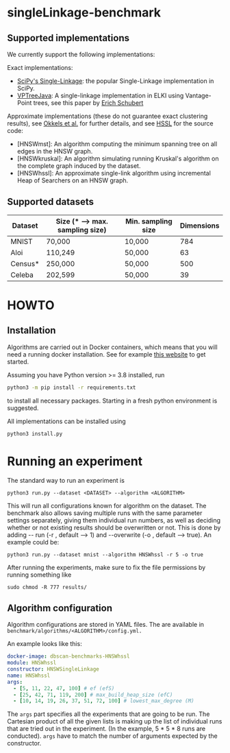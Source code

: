 # singleLinkage-benchmark

## Supported implementations

We currently support the following implementations:

Exact implementations: 
- [SciPy's Single-Linkage](https://docs.scipy.org/doc/scipy/reference/generated/scipy.cluster.hierarchy.single.html): the popular Single-Linkage implementation in SciPy.
- [VPTreeJava](https://github.com/elki-project/elki/blob/550de994d477ce25b696192f142dfc03e094fa24/elki-clustering/src/main/java/elki/clustering/hierarchical/HeapOfSearchersSingleLink.java#L143): A single-linkage implementation in ELKI using Vantage-Point trees, see this paper by [Erich Schubert](https://link.springer.com/chapter/10.1007/978-3-031-75823-2_20)

Approximate implementations (these do not guarantee exact clustering results), see [Okkels et al.](https://link.springer.com/chapter/10.1007/978-3-032-06069-3_19?fbclid=IwY2xjawNTD-5leHRuA2FlbQIxMABicmlkETB3SmpYbW1Oa05lVTNYRDlLAR4-bZwl1lfu_SfbDis6F1kOr21S5bZBoAw-Ttl99jKcGXkSQxf6LU4f2Yp0vQ_aem_Ts4he6Ug4XJa_tEmEFT6Cg) for further details, and see [HSSL](https://github.com/CamillaOkkels/HSSL/tree/main) for the source code:
- [HNSWmst]: An algorithm computing the minimum spanning tree on all edges in the HNSW graph.
- [HNSWkruskal]: An algorithm simulating running Kruskal's algorithm on the complete graph induced by the dataset.
- [HNSWhssl]: An approximate single-link algorithm using incremental Heap of Searchers on an HNSW graph.

## Supported datasets

| Dataset    | Size (* --> max. sampling size)     | Min. sampling size | Dimensions |
|------------|-----------|------------|-----------|
| MNIST      | 70,000    | 10,000     | 784       |
| Aloi       | 110,249   | 50,000     | 63        |
| Census*    | 250,000   | 50,000     | 500       | 
| Celeba     | 202,599   | 50,000     | 39        |

# HOWTO 

## Installation

Algorithms are carried out in Docker containers, which means that you will need a running docker installation. See for example [this website](https://www.digitalocean.com/community/tutorial-collections/how-to-install-and-use-docker) to get started.

Assuming you have Python version >= 3.8 installed, run

```bash
python3 -m pip install -r requirements.txt 
```

to install all necessary packages. Starting in a fresh python environment is suggested. 

All implementations can be installed using
```bash
python3 install.py
```

# Running an experiment

The standard way to run an experiment is

```
python3 run.py --dataset <DATASET> --algorithm <ALGORITHM> 
```

This will run all configurations known for algorithm on the dataset. The benchmark also allows saving multiple runs with the same parameter settings separately, giving them individual run numbers, as well as deciding whether or not existing results should be overwritten or not. This is done by adding -- run <RUN NUMBER> (-r <RUN NUMBER>, default --> 1) and --overwrite <boolean> (-o <boolean>, default --> true). An example could be:

```
python3 run.py --dataset mnist --algorithm HNSWhssl -r 5 -o true
```

After running the experiments, make sure to fix the file permissions by running something like 

```
sudo chmod -R 777 results/
```
## Algorithm configuration

Algorithm configurations are stored in YAML files. The are available in `benchmark/algorithms/<ALGORITHM>/config.yml.`

An example looks like this:

```yaml
docker-image: dbscan-benchmarks-HNSWhssl
module: HNSWhssl
constructor: HNSWSingleLinkage
name: HNSWhssl
args:
  - [5, 11, 22, 47, 100] # ef (efS)
  - [25, 42, 71, 119, 200] # max_build_heap_size (efC)
  - [10, 14, 19, 26, 37, 51, 72, 100] # lowest_max_degree (M)
```

The `args` part specifies all the experiments that are going to be run. 
The Cartesian product of all the given lists is making up the list of individual runs that are tried out in the experiment. (In the example, 5 * 5 * 8 runs are conducted).
`args` have to match the number of arguments expected by the constructor. 
